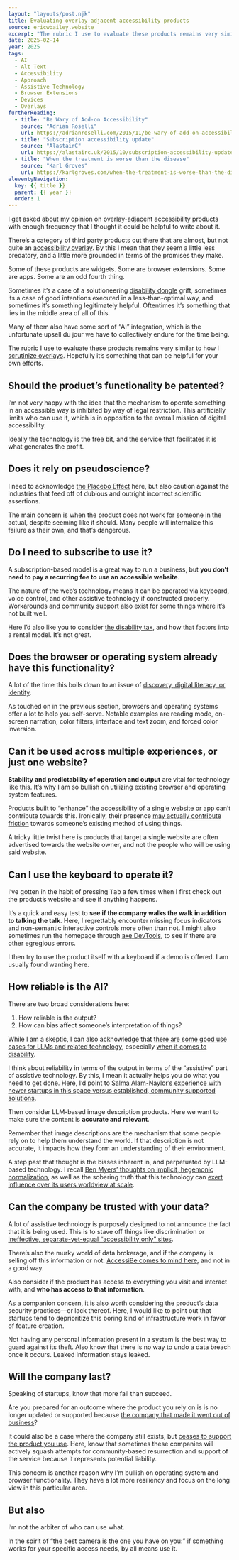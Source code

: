 ```yaml
---
layout: "layouts/post.njk"
title: Evaluating overlay-adjacent accessibility products
source: ericwbailey.website
excerpt: "The rubric I use to evaluate these products remains very similar to how I scrutinize overlays"
date: 2025-02-14
year: 2025
tags:
  - AI
  - Alt Text
  - Accessibility
  - Approach
  - Assistive Technology
  - Browser Extensions
  - Devices
  - Overlays
furtherReading:
  - title: "Be Wary of Add-on Accessibility"
    source: "Adrian Roselli"
    url: https://adrianroselli.com/2015/11/be-wary-of-add-on-accessibility.html
  - title: "Subscription accessibility update"
    source: "AlastairC"
    url: https://alastairc.uk/2015/10/subscription-accessibility-update/
  - title: "When the treatment is worse than the disease"
    source: "Karl Groves"
    url: https://karlgroves.com/when-the-treatment-is-worse-than-the-disease/
eleventyNavigation:
  key: {{ title }}
  parent: {{ year }}
  order: 1
---
```


I get asked about my opinion on overlay-adjacent accessibility products with enough frequency that I thought it could be helpful to write about it.

There’s a category of third party products out there that are almost, but not quite an [accessibility overlay](https://overlayfactsheet.com/en/). By this I mean that they seem a little less predatory, and a little more grounded in terms of the promises they make.

Some of these products are widgets. Some are browser extensions. Some are apps. Some are an odd fourth thing.

Sometimes it’s a case of a solutioneering [disability dongle](https://blog.castac.org/2022/04/disability-dongle/) grift, sometimes its a case of good intentions executed in a less-than-optimal way, and sometimes it’s something legitimately helpful. Oftentimes it’s something that lies in the middle area of all of this.

Many of them also have some sort of “AI” integration, which is the unfortunate upsell du jour we have to collectively endure for the time being.

The rubric I use to evaluate these products remains very similar to how I [scrutinize overlays](https://www.a11yproject.com/posts/should-i-use-an-accessibility-overlay/). Hopefully it’s something that can be helpful for your own efforts.

## Should the product’s functionality be patented?

I’m not very happy with the idea that the mechanism to operate something in an accessible way is inhibited by way of legal restriction. This artificially limits who can use it, which is in opposition to the overall mission of digital accessibility.

Ideally the technology is the free bit, and the service that facilitates it is what generates the profit.

## Does it rely on pseudoscience?

I need to acknowledge [the Placebo Effect](https://www.webmd.com/pain-management/what-is-the-placebo-effect) here, but also caution against the industries that feed off  of dubious and outright incorrect scientific assertions.

The main concern is when the product does not work for someone in the actual, despite seeming like it should. Many people will internalize this failure as their own, and that’s dangerous.

## Do I need to subscribe to use it?

A subscription-based model is a great way to run a business, but **you don’t need to pay a recurring fee to use an accessible website**.

The nature of the web’s technology means it can be operated via keyboard, voice control, and other assistive technology if constructed properly. Workarounds and community support also exist for some things where it’s not built well.

Here I’d also like you to consider [the disability tax](https://tcf.org/content/commentary/paying-the-disability-tax-in-an-inaccessible-world/), and how that factors into a rental model. It’s not great.

## Does the browser or operating system already have this functionality?

A lot of the time this boils down to an issue of [discovery, digital literacy, or identity](https://ericwbailey.website/published/accessibility-preference-settings-information-architecture-and-internalized-ableism/).

As touched on in the previous section, browsers and operating systems offer a lot to help you self-serve. Notable examples are reading mode, on-screen narration, color filters, interface and text zoom, and forced color inversion.

## Can it be used across multiple experiences, or just one website?

**Stability and predictability of operation and output** are vital for technology like this. It’s why I am so bullish on utilizing existing browser and operating system features.

Products built to “enhance” the accessibility of a single website or app can’t contribute towards this. Ironically, their presence [may actually contribute friction](https://makeitfable.com/article/ive-had-enough-when-access-friction-becomes-an-access-barrier/) towards someone’s existing method of using things.

A tricky little twist here is products that target a single website are often advertised towards the website owner, and not the people who will be using said website.

## Can I use the keyboard to operate it?

I’ve gotten in the habit of pressing <kbd>Tab</kbd> a few times when I first check out the product’s website and see if anything happens.

It’s a quick and easy test to **see if the company walks the walk in addition to talking the talk**. Here, I regrettably encounter missing focus indicators and non-semantic interactive controls more often than not. I might also sometimes run the homepage through [axe DevTools](https://www.deque.com/get-started-axe-devtools-browser-extension/), to see if there are other egregious errors.

I then try to use the product itself with a keyboard if a demo is offered. I am usually found wanting here.

## How reliable is the AI?

There are two broad considerations here:

1. How reliable is the output?
2. How can bias affect someone’s interpretation of things?

While I am a skeptic, I can also acknowledge that [there are some good use cases for LLMs and related technology](https://arstechnica.com/science/2025/02/using-ai-to-design-proteins-is-now-easy-making-enzymes-remains-hard/), especially [when it comes to disability](https://bsky.app/profile/tink.uk/post/3lec5fujv722c).

I think about reliability in terms of the output in terms of the “assistive” part of assistive technology. By this, I mean it actually helps you do what you need to get done. Here, I’d point to [Salma Alam-Naylor’s experience with newer startups in this space versus established, community supported solutions](https://whitep4nth3r.com/blog/how-i-learned-to-code-with-my-voice/#my-voice-coding-tools).

Then consider LLM-based image description products. Here we want to make sure the content is **accurate and relevant**.

Remember that image descriptions are the mechanism that some people rely on to help them understand the world. If that description is not accurate, it impacts how they form an understanding of their environment.

A step past that thought is the biases inherent in, and perpetuated by LLM-based technology. I recall [Ben Myers’ thoughts on implicit, hegemonic normalization](https://benmyers.dev/blog/spotless-giraffe/), as well as the sobering truth that this technology can [exert influence over its users worldview at scale](https://www.nature.com/articles/s41599-025-04465-z).

## Can the company be trusted with your data?

A lot of assistive technology is purposely designed to not announce the fact that it is being used. This is to stave off things like discrimination or [ineffective, separate-yet-equal “accessibility only” sites](https://www.transportation.gov/briefing-room/dot7418).

There’s also the murky world of data brokerage, and if the company is selling off this information or not. [AccessiBe comes to mind here](https://tink.uk/accessibe-and-data-protection/), and not in a good way.

Also consider if the product has access to everything you visit and interact with, and **who has access to that information**.

As a companion concern, it is also worth considering the product’s data security practices—or lack thereof. Here, I would like to point out that startups tend to deprioritize this boring kind of infrastructure work in favor of feature creation.

Not having any personal information present in a system is the best way to guard against its theft. Also know that there is no way to undo a data breach once it occurs. Leaked information stays leaked.

## Will the company last?

Speaking of startups, know that more fail than succeed.

Are you prepared for an outcome where the product you rely on is is no longer updated or supported because [the company that made it went out of business](https://spectrum.ieee.org/bionic-eye-obsolete)?

It could also be a case where the company still exists, but [ceases to support the product you use](https://www.theverge.com/2024/5/23/24163383/spotify-car-thing-discontinued-december-2024). Here, know that sometimes these companies will actively squash attempts for community-based resurrection and support of the service because it represents potential liability.

This concern is another reason why I’m bullish on operating system and browser functionality. They have a lot more resiliency and focus on the long view in this particular area.

## But also

I’m not the arbiter of who can use what.

In the spirit of “the best camera is the one you have on you:” if something works for your specific access needs, by all means use it.
